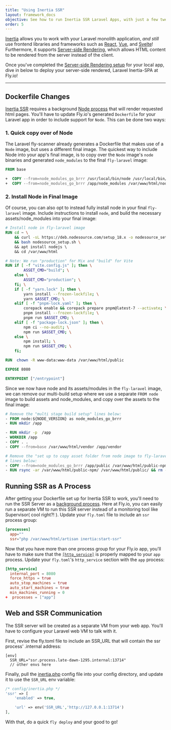```yaml
---
title: "Using Inertia SSR"
layout: framework_docs
objective: See how to run Inertia SSR Laravel Apps, with just a few tweaks to the Laravel configuration.
order: 5
---
```


[Inertia](https://inertiajs.com/) allows you to work with your Laravel monolith application, *and still* use frontend libraries and frameworks such as [React](https://react.dev/), [Vue](https://vuejs.org/), and [Svelte](https://svelte.dev/)! Furthermore, it supports [Server-side Rendering](https://inertiajs.com/server-side-rendering), which allows HTML content to be rendered from the server instead of the client.

Once you've completed the [Server-side Rendering setup](https://inertiajs.com/server-side-rendering) for your local app, dive in below to deploy your server-side rendered, Laravel Inertia-SPA at Fly.io!

_________________________________________________

## Dockerfile Changes
[Inertia SSR](https://inertiajs.com/server-side-rendering) requires a background [Node process](https://inertiajs.com/server-side-rendering#:~:text=Node%20must%20be%20available) that will render requested html pages. You'll have to update Fly.io's generated `Dockerfile` for your Laravel app in order to include support for `Node`. This can be done two ways:

### 1. Quick copy over of Node 
The Laravel fly-scanner already generates a Dockerfile that makes use of a `Node` image, but uses a different final image. The quickest way to include Node into your app's final image, is to copy over the `Node` image's `node` binaries and generated `node_modules` to the final `fly-laravel` image:

```dockerfile
FROM base

+  COPY --from=node_modules_go_brrr /usr/local/bin/node /usr/local/bin/node
+  COPY --from=node_modules_go_brrr /app/node_modules /var/www/html/node_modules
```

### 2. Install Node in Final Image
Of course, you can also opt to instead fully install node in your final `fly-laravel` image. Include instructions to install `node`, and build the necessary assets/node_modules into your final image:
```dockerfile
# Install node in fly-laravel image
RUN cd ~ \
    && curl -sL https://deb.nodesource.com/setup_18.x -o nodesource_setup.sh \
    && bash nodesource_setup.sh \ 
    && apt install nodejs \ 
    && cd /var/www/html

# Note: We run "production" for Mix and "build" for Vite
RUN if [ -f "vite.config.js" ]; then \
        ASSET_CMD="build"; \
    else \
        ASSET_CMD="production"; \
    fi; \
    if [ -f "yarn.lock" ]; then \
        yarn install --frozen-lockfile; \
        yarn $ASSET_CMD; \
    elif [ -f "pnpm-lock.yaml" ]; then \
        corepack enable && corepack prepare pnpm@latest-7 --activate; \
        pnpm install --frozen-lockfile; \
        pnpm run $ASSET_CMD; \
    elif [ -f "package-lock.json" ]; then \
        npm ci --no-audit; \
        npm run $ASSET_CMD; \
    else \
        npm install; \
        npm run $ASSET_CMD; \
    fi;

RUN  chown -R www-data:www-data /var/www/html/public

EXPOSE 8080

ENTRYPOINT ["/entrypoint"]
```
Since we now have node and its assets/modules in the `fly-laravel` image, we can remove our multi-build setup where we use a separate `FROM node` image to build assets and node_modules, and copy over the assets to the final image:

```dockerfile
# Remove the "multi stage build setup" lines below:
- FROM node:${NODE_VERSION} as node_modules_go_brrr
- RUN mkdir /app

- RUN mkdir -p  /app
- WORKDIR /app
- COPY . .
- COPY --from=base /var/www/html/vendor /app/vendor

# Remove the "set up to copy asset folder from node image to fly-laravel image"
# lines below:
- COPY --from=node_modules_go_brrr /app/public /var/www/html/public-npm
- RUN rsync -ar /var/www/html/public-npm/ /var/www/html/public/ && rm -rf /var/www/html/public-npm 
```


## Running SSR as A Process
After getting your Dockerfile set up for Inertia SSR to work, you'll need to run the SSR Server as a [background process](https://inertiajs.com/server-side-rendering#:~:text=server%20as%20a-,background%20process,-%2C%20typically%20using%20a). Here at Fly.io, you can easily run a separate VM to run this SSR server instead of a monitoring tool like Supervisor( cool right?! ). Update your `fly.toml` file to include an `ssr` process group:
```toml
[processes]
  app=""
  ssr="php /var/www/html/artisan inertia:start-ssr"
```

Now that you have more than one process group for your Fly.io app, you'll have to make sure that the [`[http_service]`](/docs/reference/configuration/#the-http_service-section) is properly mapped to your `app` process. Update your `fly.toml`'s `http_service` section with the `app` process:
```toml
[http_service]
  internal_port = 8080
  force_https = true
  auto_stop_machines = true
  auto_start_machines = true
  min_machines_running = 0
+  processes = ["app"]
```

## Web and SSR Communication
The SSR server will be created as a separate VM from your web app. You'll have to configure your Laravel web VM to talk with it. 

First, revise the fly.toml file to include an SSR_URL that will contain the ssr process' .internal address:
```.env
[env]
  SSR_URL="ssr.process.late-dawn-1295.internal:13714"
  // other envs here
```
Finally, pull the [inertia.php](https://github.com/inertiajs/inertia-laravel/blob/master/config/inertia.php) config file into your config directory, and  update it to use the `SSR_URL` env variable:
```php
/* config/inertia.php */
'ssr' => [
    'enabled' => true,

    'url' => env('SSR_URL','http://127.0.0.1:13714')
],
```

With that, do a quick `fly deploy` and your good to go!
